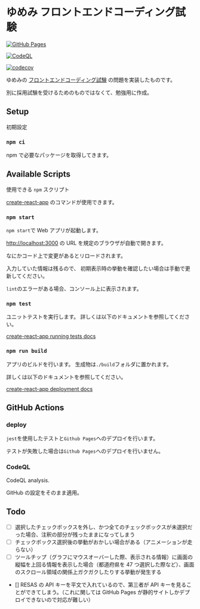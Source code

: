 # ゆめみ フロントエンドコーディング試験

[![GitHub Pages](https://github.com/6uclz1/yumemi-coding-exam-app/actions/workflows/gh-pages.yml/badge.svg)](https://github.com/6uclz1/yumemi-coding-exam-app/actions/workflows/gh-pages.yml)

[![CodeQL](https://github.com/6uclz1/yumemi-coding-exam-app/actions/workflows/codeql-analysis.yml/badge.svg)](https://github.com/6uclz1/yumemi-coding-exam-app/actions/workflows/codeql-analysis.yml)

[![codecov](https://codecov.io/gh/6uclz1/yumemi-coding-exam-app/branch/master/graph/badge.svg?token=1JT6NRHLZF)](https://codecov.io/gh/6uclz1/yumemi-coding-exam-app)

ゆめみの [フロントエンドコーディング試験](https://notion.yumemi.co.jp/0e9ef27b55704d7882aab55cc86c999d) の問題を実装したものです。

別に採用試験を受けるためのものではなくて、勉強用に作成。

## Setup

初期設定

### `npm ci`

npm で必要なパッケージを取得してきます。

## Available Scripts

使用できる `npm` スクリプト

[create-react-app](https://facebook.github.io/create-react-app)
のコマンドが使用できます。

### `npm start`

`npm start`で Web アプリが起動します。

[http://localhost:3000](http://localhost:3000)
の URL を規定のブラウザが自動で開きます。

なにかコード上で変更があるとリロードされます。

入力していた情報は残るので、
初期表示時の挙動を確認したい場合は手動で更新してください。

`lint`のエラーがある場合、コンソール上に表示されます。

### `npm test`

ユニットテストを実行します。
詳しくは以下のドキュメントを参照してください。

[create-react-app running tests docs](https://facebook.github.io/create-react-app/docs/running-tests)

### `npm run build`

アプリのビルドを行います。
生成物は`./build`フォルダに置かれます。

詳しくは以下のドキュメントを参照してください。

[create-react-app deployment docs](https://facebook.github.io/create-react-app/docs/deployment)

## GitHub Actions

### deploy

`jest`を使用したテストと`Github Pages`へのデプロイを行います。

テストが失敗した場合は`Github Pages`へのデプロイを行いません。

### CodeQL

CodeQL analysis.

GitHub の設定をそのまま適用。

## Todo

- [ ] 選択したチェックボックスを外し、かつ全てのチェックボックスが未選択だった場合、注釈の部分が残ったままになってしまう
- [ ] チェックボックス選択後の挙動がおかしい場合がある（アニメーションが走らない）
- [ ] ツールチップ（グラフにマウスオーバーした際、表示される情報）に画面の縦幅を上回る情報を表示した場合（都道府県を 47 つ選択した際など）、画面のスクロール領域の関係上ガクガクしたりする挙動が発生する
- [] RESAS の API キーを平文で入れているので、第三者が API キーを見ることができてしまう。（これに関しては GitHub Pages が静的サイトしかデプロイできないので対応が難しい）
